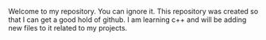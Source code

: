 Welcome to my repository. You can ignore it. 
This repository was created so that I can get a good hold of github. 
I am learning c++ and will be adding new files to it related to my projects.
